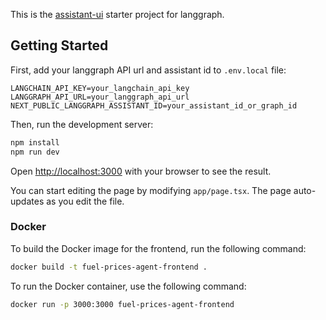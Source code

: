 This is the [assistant-ui](https://github.com/Yonom/assistant-ui) starter project for langgraph.

## Getting Started

First, add your langgraph API url and assistant id to `.env.local` file:

```
LANGCHAIN_API_KEY=your_langchain_api_key
LANGGRAPH_API_URL=your_langgraph_api_url
NEXT_PUBLIC_LANGGRAPH_ASSISTANT_ID=your_assistant_id_or_graph_id 
```

Then, run the development server:

```bash
npm install
npm run dev
```

Open [http://localhost:3000](http://localhost:3000) with your browser to see the result.

You can start editing the page by modifying `app/page.tsx`. The page auto-updates as you edit the file.

### Docker

To build the Docker image for the frontend, run the following command:

```bash
docker build -t fuel-prices-agent-frontend .
```

To run the Docker container, use the following command:

```bash
docker run -p 3000:3000 fuel-prices-agent-frontend
```
